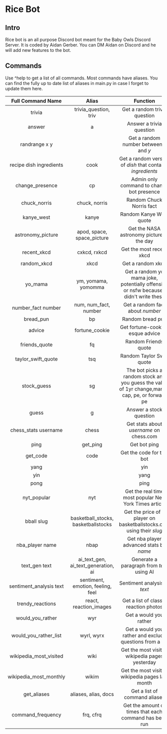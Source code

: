 # Rice Bot
## Intro
Rice bot is an all purpose Discord bot meant for the Baby Owls Discord Server. It is coded by Aidan Gerber. You can DM Aidan on Discord and he will add new features to the bot.
## Commands
Use ^help to get a list of all commands. Most commands have aliases. You can find the fully up to date list of aliases in main.py in case I forget to update them here.

| Full Command Name | Alias  | Function  |
| :-----: | :-: | :-: |
| trivia | trivia_question, triv | Get a random trivia question |
| answer | a | Answer a trivia question |
| randrange x y |  | Get a random number between *x* and *y* |
| recipe dish ingredients | cook | Get a random version of *dish* that contains *ingredients* |
| change_presence | cp | Admin only command to change bot presence |
| chuck_norris | chuck, norris | Random Chuck Norris fact |
| kanye_west | kanye | Random Kanye West quote |
| astronomy_picture | apod, space, space_picture | Get the NASA astronomy picture of the day |
| recent_xkcd | cxkcd, rxkcd | Get the most recent xkcd |
| random_xkcd | xkcd | Get a random xkcd |
| yo_mama | ym, yomama, yomomma | Get a random yo mama joke, potentially offensive or nsfw because I didn't write these |
| number_fact number | num, num_fact, number | Get a random fact about *number* |
| bread_pun | bp | Random bread pun |
| advice | fortune_cookie | Get fortune-cookie-esque advice |
| friends_quote | fq | Random Friends quote |
| taylor_swift_quote | tsq | Random Taylor Swift quote |
| stock_guess | sg | The bot picks a random stock and you guess the value of 1yr change,market cap, pe, or forward pe |
| guess | g | Answer a stock question |
| chess_stats username | chess | Get stats about *username* on chess.com |
| ping | get_ping | Get bot ping |
| get_code | code | Get the code for this bot |
| yang |  | yin |
| yin |  | yang |
| pong |  | ping |
| nyt_popular | nyt | Get the real time most popular New York Times article |
| bball slug | basketball_stocks, basketballstocks | Get the price of a player on basketballstocks.com using their *slug* |
| nba_player name | nbap | Get nba player advanced stats by *name* |
| text_gen text | ai_text_gen, ai_text_generation, ai | Generate a paragraph from *text* using AI |
| sentiment_analysis text | sentiment, emotion, feeling, feel | Sentiment analysis of *text* |
| trendy_reactions | react, reaction_images | Get a list of classic reaction photos |
| would_you_rather | wyr | Get a would you rather |
| would_you_rather_list | wyrl, wyrx | Get a would you rather and exclude questions from a list  |
| wikipedia_most_visited | wiki | Get the most visited wikipedia pages yesterday |
| wikipedia_most_monthly | wikim | Get the most visited wikipedia pages last month |
| get_aliases | aliases, alias, docs | Get a list of command aliases |
| command_frequency | frq, cfrq | Get the amount of times that each command has been run |
